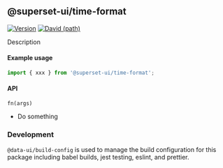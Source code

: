 ## @superset-ui/time-format

[![Version](https://img.shields.io/npm/v/@superset-ui/time-format.svg?style=flat)](https://img.shields.io/npm/v/@superset-ui/time-format.svg?style=flat)
[![David (path)](https://img.shields.io/david/apache-superset/superset-ui.svg?path=packages%2Fsuperset-ui-time-format&style=flat-square)](https://david-dm.org/apache-superset/superset-ui?path=packages/superset-ui-time-format)

Description

#### Example usage

```js
import { xxx } from '@superset-ui/time-format';
```

#### API

`fn(args)`

- Do something

### Development

`@data-ui/build-config` is used to manage the build configuration for this package including babel
builds, jest testing, eslint, and prettier.
